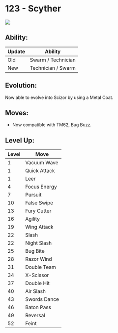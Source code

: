 # 123 - Scyther
![][123]

## Ability:

Update | Ability
---    | ---
Old    | Swarm / Technician
New    | Technician / Swarm

## Evolution:
Now able to evolve into Scizor by using a Metal Coat.

## Moves:

 - Now compatible with TM62, Bug Buzz.

## Level Up:

Level | Move
---   | ---
  1   | Vacuum Wave
  1   | Quick Attack
  1   | Leer
  4   | Focus Energy
  7   | Pursuit
 10   | False Swipe
 13   | Fury Cutter
 16   | Agility
 19   | Wing Attack
 22   | Slash
 22   | Night Slash
 25   | Bug Bite
 28   | Razor Wind
 31   | Double Team
 34   | X-Scissor
 37   | Double Hit
 40   | Air Slash
 43   | Swords Dance
 46   | Baton Pass
 49   | Reversal
 52   | Feint



[123]: /img/pokemon/123.png
